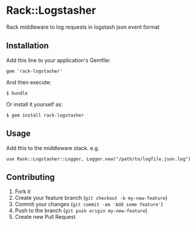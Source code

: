 # Rack::Logstasher

Rack middleware to log requests in logstash json event format

## Installation

Add this line to your application's Gemfile:

    gem 'rack-logstasher'

And then execute:

    $ bundle

Or install it yourself as:

    $ gem install rack-logstasher

## Usage

Add this to the middleware stack.  e.g.

    use Rask::Logstasher::Logger, Logger.new("/path/to/logfile.json.log")

## Contributing

1. Fork it
2. Create your feature branch (`git checkout -b my-new-feature`)
3. Commit your changes (`git commit -am 'Add some feature'`)
4. Push to the branch (`git push origin my-new-feature`)
5. Create new Pull Request
